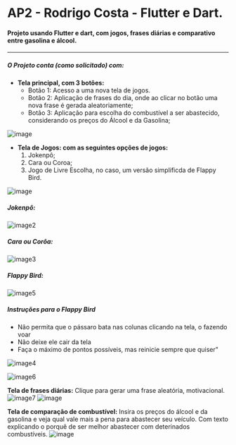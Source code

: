 # AP2 - Rodrigo Costa - Flutter e Dart.
#### Projeto usando Flutter e dart, com jogos, frases diárias e comparativo entre gasolina e álcool.
---

##### O Projeto conta (como solicitado) com:
- **Tela principal, com 3 botões:**
  - Botão 1: Acesso a uma nova tela de jogos.
  - Botão 2: Aplicação de frases do dia, onde ao clicar no botão uma nova frase é gerada aleatoriamente;
  - Botão 3: Aplicação para escolha do combustível a ser abastecido, considerando os preços do Álcool e da Gasolina;

![image](https://github.com/user-attachments/assets/b051e0e2-5b0f-497e-9d1a-d087b566496a)

- **Tela de Jogos: com as seguintes opções de jogos:**
   1. Jokenpô;
   2. Cara ou Coroa;
   3. Jogo de Livre Escolha, no caso, um versão simplificda de Flappy Bird.
   
![image](https://github.com/user-attachments/assets/e775a3c0-38ef-49b5-aa4e-ac0f020a8c82)

##### Jokenpô:
![image2](https://github.com/user-attachments/assets/e209be8b-e9fa-4b8a-bb74-ae6960f1c6e9)

##### Cara ou Corôa:
![image3](https://github.com/user-attachments/assets/def656f4-6e6d-4308-863d-08cedb2a322d)

##### Flappy Bird:
![image5](https://github.com/user-attachments/assets/2055b1ae-a5eb-428e-b818-f7a35d40db43)

##### Instruções para o Flappy Bird
- Não permita que o pássaro bata nas colunas clicando na tela, o fazendo voar
- Não deixe ele cair da tela
- Faça o máximo de pontos possíveis, mas reinicie sempre que quiser"
 
![image4](https://github.com/user-attachments/assets/909cfdf6-5e69-4b68-bb44-85455ce38b6d)

![image6](https://github.com/user-attachments/assets/2095b1d2-7a13-4911-8ae9-92c4eb6cdce2)
 
**Tela de frases diárias:**
Clique para gerar uma frase aleatória, motivacional.
![image7](https://github.com/user-attachments/assets/3f405dea-2018-42f6-a2fd-d8cc6c197f40)
![image](https://github.com/user-attachments/assets/10ba26d4-d5ff-49e8-a4e5-d1945f50c992)


**Tela de comparação de combustível:**
Insira os preços do álcool e da gasolina e veja qual vale mais a pena para abastecer seu veículo.
Com texto explicando o porquê de ser melhor abastecer com deterinados combustíveis.
![image](https://github.com/user-attachments/assets/023f17d8-9cf5-4dd9-9572-6a51d19fb285)

